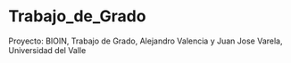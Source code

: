 # Trabajo_de_Grado
 Proyecto: BIOIN, Trabajo de Grado, Alejandro Valencia y Juan Jose Varela, Universidad del Valle
